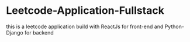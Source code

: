 # Leetcode-Application-Fullstack
this is a leetcode application build with ReactJs for front-end and Python-Django for backend
